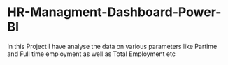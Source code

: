 # HR-Managment-Dashboard-Power-BI
In this Project I have analyse the data on various parameters like Partime and Full time employment as well as Total Employment etc

